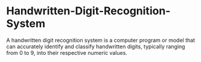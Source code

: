 # Handwritten-Digit-Recognition-System

A handwritten digit recognition system is a computer program or model that can accurately identify and classify handwritten digits, typically ranging from 0 to 9, into their respective numeric values.
